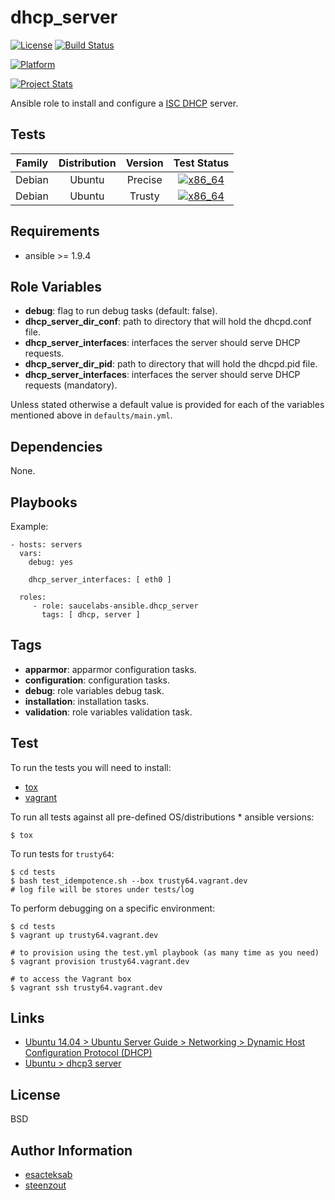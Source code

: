 # dhcp_server

[![License](https://img.shields.io/badge/license-New%20BSD-blue.svg?style=flat)](https://raw.githubusercontent.com/saucelabs-ansible/dhcp_server/master/LICENSE)
[![Build Status](https://travis-ci.org/saucelabs-ansible/dhcp_server.svg?branch=master)](https://travis-ci.org/saucelabs-ansible/dhcp_server)

[![Platform](http://img.shields.io/badge/platform-ubuntu-dd4814.svg?style=flat)](#)

[![Project Stats](https://www.openhub.net/p/saucelabs-ansible-dhcp_server/widgets/project_thin_badge.gif)](https://www.openhub.net/p/saucelabs-ansible-dhcp_server/)

Ansible role to install and configure a [ISC DHCP](http://www.isc.org/downloads/dhcp/) server.


## Tests

| Family | Distribution | Version | Test Status |
|:-:|:-:|:-:|:-:|
| Debian | Ubuntu  | Precise | [![x86_64](http://img.shields.io/badge/x86_64-passed-006400.svg?style=flat)](#) |
| Debian | Ubuntu  | Trusty  | [![x86_64](http://img.shields.io/badge/x86_64-passed-006400.svg?style=flat)](#) |


## Requirements

- ansible >= 1.9.4


## Role Variables

- **debug**: flag to run debug tasks (default: false).
- **dhcp_server_dir_conf**: path to directory that will hold the dhcpd.conf file.
- **dhcp_server_interfaces**: interfaces the server should serve DHCP requests.
- **dhcp_server_dir_pid**: path to directory that will hold the dhcpd.pid file.
- **dhcp_server_interfaces**: interfaces the server should serve DHCP requests (mandatory).

Unless stated otherwise
a default value is provided for each of the variables mentioned above
in `defaults/main.yml`.


## Dependencies

None.


## Playbooks

Example:

    - hosts: servers
      vars:
        debug: yes

        dhcp_server_interfaces: [ eth0 ]

      roles:
         - role: saucelabs-ansible.dhcp_server
           tags: [ dhcp, server ]


## Tags

- **apparmor**: apparmor configuration tasks.
- **configuration**: configuration tasks.
- **debug**: role variables debug task.
- **installation**: installation tasks.
- **validation**: role variables validation task.


## Test

To run the tests you will need to install:

- [tox](https://tox.readthedocs.org/)
- [vagrant](https://www.vagrantup.com/)

To run all tests against all pre-defined OS/distributions * ansible versions:

```
$ tox
```

To run tests for `trusty64`:

```
$ cd tests
$ bash test_idempotence.sh --box trusty64.vagrant.dev
# log file will be stores under tests/log
```

To perform debugging on a specific environment:

```
$ cd tests
$ vagrant up trusty64.vagrant.dev

# to provision using the test.yml playbook (as many time as you need)
$ vagrant provision trusty64.vagrant.dev

# to access the Vagrant box
$ vagrant ssh trusty64.vagrant.dev
```


## Links

- [Ubuntu 14.04 > Ubuntu Server Guide > Networking > Dynamic Host Configuration Protocol (DHCP)](https://help.ubuntu.com/lts/serverguide/dhcp.html)
- [Ubuntu > dhcp3 server](https://help.ubuntu.com/community/dhcp3-server)


## License

BSD


## Author Information

- [esacteksab](https://github.com/esacteksab/)
- [steenzout](https://github.com/steenzout/)
